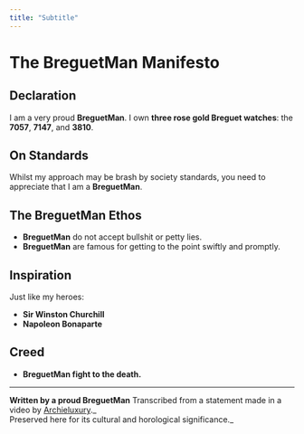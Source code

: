 ```yaml
---
title: "Subtitle"
---
```

# The BreguetMan Manifesto
## Declaration
I am a very proud **BreguetMan**. I own **three rose gold Breguet watches**: the **7057**, **7147**, and **3810**.
## On Standards
Whilst my approach may be brash by society standards, you need to appreciate that I am a **BreguetMan**.
## The **BreguetMan** Ethos
- **BreguetMan** do not accept bullshit or petty lies.
- **BreguetMan** are famous for getting to the point swiftly and promptly.
## Inspiration
Just like my heroes:
- **Sir Winston Churchill**
- **Napoleon Bonaparte**
## Creed
- **BreguetMan fight to the death.**
---
**Written by a proud BreguetMan**
Transcribed from a statement made in a video by [Archieluxury](https://www.youtube.com/user/Archieluxury)._  
Preserved here for its cultural and horological significance._
